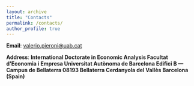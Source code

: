 ```yaml
---
layout: archive
title: "Contacts"
permalink: /contacts/
author_profile: true
---
```


**Email**: <a href="mailto:valerio.pieroni@uab.cat">valerio.pieroni@uab.cat</a>

**Address**: <b>
International Doctorate in Economic Analysis<b>
Facultat d’Economia i Empresa<b>
Universitat Autònoma de Barcelona<b>
Edifici B — Campus de Bellaterra<b>
08193 Bellaterra<b>
Cerdanyola del Vallès<b>
Barcelona (Spain)<b>
